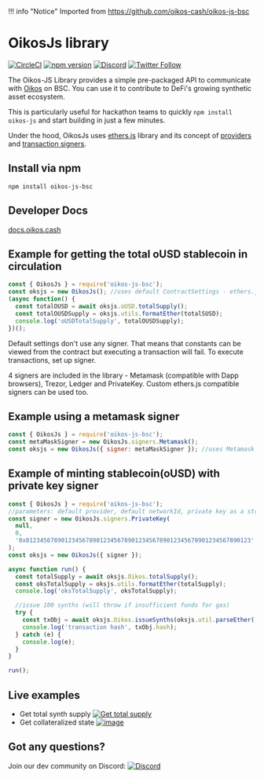 !!! info "Notice"
		Imported from https://github.com/oikos-cash/oikos-js-bsc

# OikosJs library

[![CircleCI](https://circleci.com/gh/Oikosio/oikos-js.svg?style=svg)](https://circleci.com/gh/Oikosio/oikos-js) [![npm version](https://badge.fury.io/js/oikos-js.svg)](https://badge.fury.io/js/oikos-js)
[![Discord](https://img.shields.io/discord/413890591840272394.svg?color=768AD4&label=discord&logo=https%3A%2F%2Fdiscordapp.com%2Fassets%2F8c9701b98ad4372b58f13fd9f65f966e.svg)](https://discordapp.com/channels/413890591840272394/)
[![Twitter Follow](https://img.shields.io/twitter/follow/oikos_cash.svg?label=oikos_cash&style=social)](https://twitter.com/oikos_cash)

The Oikos-JS Library provides a simple pre-packaged API to communicate with [Oikos](https://oikos.cash) on BSC. You can use it to contribute to DeFi's growing synthetic asset ecosystem.

This is particularly useful for hackathon teams to quickly `npm install oikos-js` and start building in just a few minutes.

Under the hood, OikosJs uses [ethers.js](https://github.com/ethers-io/ethers.js/) library and its concept of [providers](https://docs.ethers.io/ethers.js/html/api-providers.html) and [transaction signers](https://docs.ethers.io/ethers.js/html/api-contract.html#custom-signer).

## Install via npm

`npm install oikos-js-bsc`

## Developer Docs

[docs.oikos.cash](https://docs.oikos.cash)

## Example for getting the total oUSD stablecoin in circulation

```javascript
const { OikosJs } = require('oikos-js-bsc');
const oksjs = new OikosJs(); //uses default ContractSettings - ethers.js default provider, mainnet
(async function() {
  const totalOUSD = await oksjs.oUSD.totalSupply();
  const totalOUSDSupply = oksjs.utils.formatEther(totalSUSD);
  console.log('oUSDTotalSupply', totalOUSDSupply);
})();
```

Default settings don't use any signer. That means that constants can be viewed from the contract but executing a transaction will fail.
To execute transactions, set up signer.

4 signers are included in the library - Metamask (compatible with Dapp browsers), Trezor, Ledger and PrivateKey.
Custom ethers.js compatible signers can be used too.

## Example using a metamask signer

```javascript
const { OikosJs } = require('oikos-js-bsc');
const metaMaskSigner = new OikosJs.signers.Metamask();
const oksjs = new OikosJs({ signer: metaMaskSigner }); //uses Metamask signer and default infura.io provider on mainnet
```

## Example of minting stablecoin(oUSD) with private key signer

```javascript
const { OikosJs } = require('oikos-js-bsc');
//parameters: default provider, default networkId, private key as a string
const signer = new OikosJs.signers.PrivateKey(
  null,
  0,
  '0x0123456789012345678901234567890123456789012345678901234567890123'
);
const oksjs = new OikosJs({ signer });

async function run() {
  const totalSupply = await oksjs.Oikos.totalSupply();
  const oksTotalSupply = oksjs.utils.formatEther(totalSupply);
  console.log('oksTotalSupply', oksTotalSupply);

  //issue 100 synths (will throw if insufficient funds for gas)
  try {
    const txObj = await oksjs.Oikos.issueSynths(oksjs.util.parseEther('100')); //execute transaction (requires gas)
    console.log('transaction hash', txObj.hash);
  } catch (e) {
    console.log(e);
  }
}

run();
```

## Live examples

- Get total synth supply [![Get total supply](https://user-images.githubusercontent.com/799038/57645476-572dc780-758c-11e9-98e3-33846fb8c176.png)](https://codepen.io/justinjmoses/pen/vMKywz/left?editors=0010)
- Get collateralized state [![image](https://user-images.githubusercontent.com/799038/57646044-ad4f3a80-758d-11e9-879e-4a507c2cf894.png)
  ](https://codepen.io/justinjmoses/pen/qwqoBR/left?editors=0010)

## Got any questions?

Join our dev community on Discord: [![Discord](https://img.shields.io/discord/413890591840272394.svg?color=768AD4&label=discord&logo=https%3A%2F%2Fdiscordapp.com%2Fassets%2F8c9701b98ad4372b58f13fd9f65f966e.svg)](https://discordapp.com/channels/413890591840272394/)
